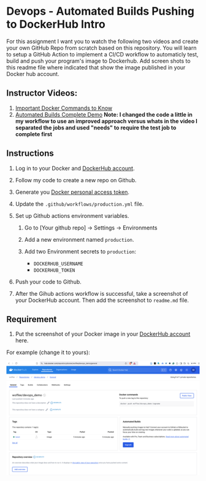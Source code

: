 # Devops - Automated Builds Pushing to DockerHub Intro

For this assignment I want you to watch the following two videos and create your own GitHub Repo from scratch based on this repository.   You will learn to setup a GitHub Action to implement a CI/CD workflow to automaticly test, build and push your program's image to Dockerhub.  Add screen shots to this readme file where indicated that show the image published in your Docker hub account. 

## Instructor Videos:

1. [Important Docker Commands to Know](https://youtu.be/B26ecGh8tMw)
2. [Automated Builds Complete Demo](https://youtu.be/PZVT1IOC0Zo)
**Note:  I changed the code a little in my workflow to use an improved approach versus whats in the video I separated the jobs and used "needs" to require the test job to complete first**

## Instructions

1. Log in to your Docker and [DockerHub account](https://hub.docker.com/).

2. Follow my code to create a new repo on Github.

3. Generate you [Docker personal access token](https://app.docker.com/settings/personal-access-tokens).

4. Update the `.github/workflows/production.yml` file.

5. Set up Github actions environment variables.

    1. Go to [Your github repo] → Settings → Environments

    2. Add a new environment named `production`.

    3. Add two Environment secrets to `production`: 
        - `DOCKERHUB_USERNAME`
        - `DOCKERHUB_TOKEN`

6. Push your code to Github.

7. After the Gihub actions workflow is successful, take a screenshot of your DockerHub account. Then add the screenshot to `readme.md` file.

## Requirement

1.  Put the screenshot of your Docker image in your [DockerHub account](https://hub.docker.com/)  here.

For example (change it to yours):

![DockerHub screenshot](dockerhub_screenshot.png)
